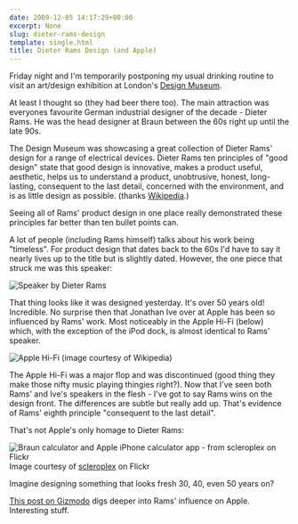 ```yaml
---
date: 2009-12-05 14:17:29+00:00
excerpt: None
slug: dieter-rams-design
template: single.html
title: Dieter Rams Design (and Apple)
---
```


Friday night and I'm temporarily postponing my usual drinking routine to visit an art/design exhibition at London's [Design Museum](http://designmuseum.org/).

At least I thought so (they had beer there too). The main attraction was everyones favourite German industrial designer of the decade - Dieter Rams. He was the head designer at Braun between the 60s right up until the late 90s.

The Design Museum was showcasing a great collection of Dieter Rams' design for a range of electrical devices. Dieter Rams ten principles of "good design" state that good design is innovative, makes a product useful, aesthetic, helps us to understand a product, unobtrusive, honest, long-lasting, consequent to the last detail, concerned with the environment, and is as little design as possible. (thanks [Wikipedia](http://en.wikipedia.org/wiki/Dieter_Rams).)

Seeing all of Rams' product design in one place really demonstrated these principles far better than ten bullet points can.

A lot of people (including Rams himself) talks about his work being "timeless". For product design that dates back to the 60s I'd have to say it nearly lives up to the title but is slightly dated. However, the one piece that struck me was this speaker:

![Speaker by Dieter Rams](/images/blog/dieter-rams-speaker.jpg)

That thing looks like it was designed yesterday. It's over 50 years old! Incredible. No surprise then that Jonathan Ive over at Apple has been so influenced by Rams' work. Most noticeably in the Apple Hi-Fi (below) which, with the exception of the iPod dock, is almost identical to Rams' speaker.

![Apple Hi-Fi (image courtesy of Wikipedia)](/images/blog/apple-hi-fi.jpg)

The Apple Hi-Fi was a major flop and was discontinued (good thing they make those nifty music playing thingies right?). Now that I've seen both Rams' and Ive's speakers in the flesh - I've got to say Rams wins on the design front. The differences are subtle but really add up. That's evidence of Rams' eighth principle "consequent to the last detail".

That's not Apple's only homage to Dieter Rams:

![Braun calculator and Apple iPhone calculator app - from scleroplex on Flickr](/images/blog/dieter-rams-calculator.jpg)
Image courtesy of [scleroplex](http://www.flickr.com/photos/scleroplex/2515381727/in/pool-464886@N22) on Flickr

Imagine designing something that looks fresh 30, 40, even 50 years on?



[This post on Gizmodo](http://gizmodo.com/343641/1960s-braun-products-hold-the-secrets-to-apples-future) digs deeper into Rams' influence on Apple. Interesting stuff.
